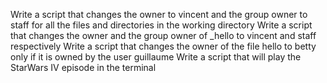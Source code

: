 Write a script that changes the owner to vincent and the group owner to staff for all the files and directories in the working directory Write a script that changes the owner and the group owner of _hello to vincent and staff respectively Write a script that changes the owner of the file hello to betty only if it is owned by the user guillaume Write a script that will play the StarWars IV episode in the terminal
